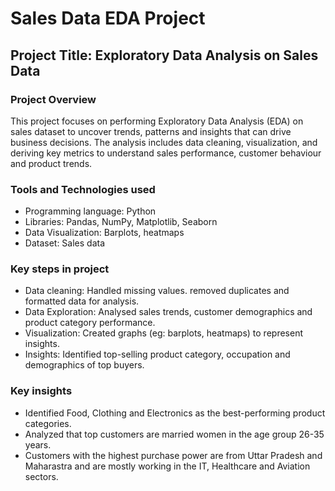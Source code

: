 # Sales Data EDA Project

## Project Title: Exploratory Data Analysis on Sales Data
### Project Overview
This project focuses on performing Exploratory Data Analysis (EDA) on sales dataset to uncover trends, patterns and insights that can drive business decisions. The analysis includes data cleaning, visualization, and deriving key metrics to understand sales performance, customer behaviour and product trends.

### Tools and Technologies used
- Programming language: Python
- Libraries: Pandas, NumPy, Matplotlib, Seaborn
- Data Visualization: Barplots, heatmaps
- Dataset: Sales data

### Key steps in project
- Data cleaning: Handled missing values. removed duplicates and formatted data for analysis.
- Data Exploration: Analysed sales trends, customer demographics and product category performance.
- Visualization: Created graphs (eg: barplots, heatmaps) to represent insights.
- Insights: Identified top-selling product category, occupation and demographics of top buyers.

### Key insights
- Identified Food, Clothing and Electronics as the best-performing product categories.
- Analyzed that top customers are married women in the age group 26-35 years.
- Customers with the highest purchase power are from Uttar Pradesh and Maharastra and are mostly working in the IT, Healthcare and Aviation sectors.
